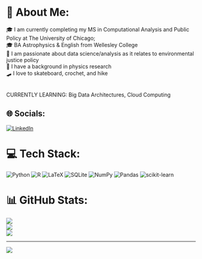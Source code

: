# 💫 About Me:
🎓 I am currently completing my MS in Computational Analysis and Public Policy at The University of Chicago;<br>     🎓 BA Astrophysics & English from Wellesley College<br>🌱 I am passionate about data science/analysis as it relates to environmental justice policy<br>🔭 I have a background in physics research <br>🛹 I love to skateboard, crochet, and hike<br><br><br>CURRENTLY LEARNING: Big Data Architectures, Cloud Computing


## 🌐 Socials:
[![LinkedIn](https://img.shields.io/badge/LinkedIn-%230077B5.svg?logo=linkedin&logoColor=white)](https://linkedin.com/in/ehabich) 

# 💻 Tech Stack:
![Python](https://img.shields.io/badge/python-3670A0?style=for-the-badge&logo=python&logoColor=ffdd54) ![R](https://img.shields.io/badge/r-%23276DC3.svg?style=for-the-badge&logo=r&logoColor=white) ![LaTeX](https://img.shields.io/badge/latex-%23008080.svg?style=for-the-badge&logo=latex&logoColor=white) ![SQLite](https://img.shields.io/badge/sqlite-%2307405e.svg?style=for-the-badge&logo=sqlite&logoColor=white) ![NumPy](https://img.shields.io/badge/numpy-%23013243.svg?style=for-the-badge&logo=numpy&logoColor=white) ![Pandas](https://img.shields.io/badge/pandas-%23150458.svg?style=for-the-badge&logo=pandas&logoColor=white) ![scikit-learn](https://img.shields.io/badge/scikit--learn-%23F7931E.svg?style=for-the-badge&logo=scikit-learn&logoColor=white)
# 📊 GitHub Stats:
![](https://github-readme-stats.vercel.app/api?username=ehabich&theme=dark&hide_border=false&include_all_commits=true&count_private=true)<br/>
![](https://github-readme-streak-stats.herokuapp.com/?user=ehabich&theme=dark&hide_border=false)<br/>
![](https://github-readme-stats.vercel.app/api/top-langs/?username=ehabich&theme=dark&hide_border=false&include_all_commits=true&count_private=true&layout=compact)

---
[![](https://visitcount.itsvg.in/api?id=ehabich&icon=0&color=0)](https://visitcount.itsvg.in)

<!-- Proudly created with GPRM ( https://gprm.itsvg.in ) -->
